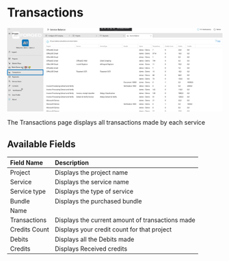 # Transactions

![](.gitbook/assets/image%20%285%29.png)

The Transactions page displays all transactions made by each service

## Available Fields

| Field Name | Description |
| :--- | :--- |
| Project | Displays the project name |
| Service | Displays the service name |
| Service type | Displays the type of service |
| Bundle | Displays the purchased bundle |
| Name |  |
| Transactions | Displays the current amount of transactions made |
| Credits Count | Displays your credit count for that project |
| Debits | Displays all the Debits made |
| Credits | Displays Received credits |

